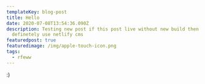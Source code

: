 ```yaml
---
templateKey: blog-post
title: Hello
date: 2020-07-08T13:54:36.090Z
description: Testing new post if this post live without new build then i
  definetely use netlify cms
featuredpost: true
featuredimage: /img/apple-touch-icon.png
tags:
  - rfeww
---
```

:)